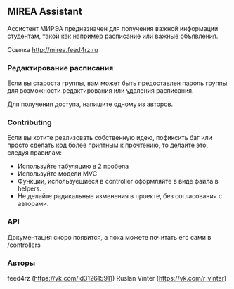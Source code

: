 ## MIREA Assistant
Ассистент МИРЭА предназначен для получения важной информации студентам, такой как например расписание или важные объявления.

Ссылка http://mirea.feed4rz.ru

### Редактирование расписания
Если вы староста группы, вам может быть предоставлен пароль группы для возможности редактирования или удаления расписания.

Для получения доступа, напишите одному из авторов.

### Contributing
Если вы хотите реализовать собственную идею, пофиксить баг или просто сделать код более приятным к прочтению, то делайте это, следуя правилам:
 - Используйте табуляцию в 2 пробела
 - Используйте модели MVC
 - Функции, используещиеся в controller оформляйте в виде файла в helpers.
 - Не делайте радикальные изменения в проекте, без согласования с авторами.

### API
Документация скоро появится, а пока можете почитать его сами в /controllers

### Авторы
feed4rz (https://vk.com/id312615911)
Ruslan Vinter (https://vk.com/r_vinter)
